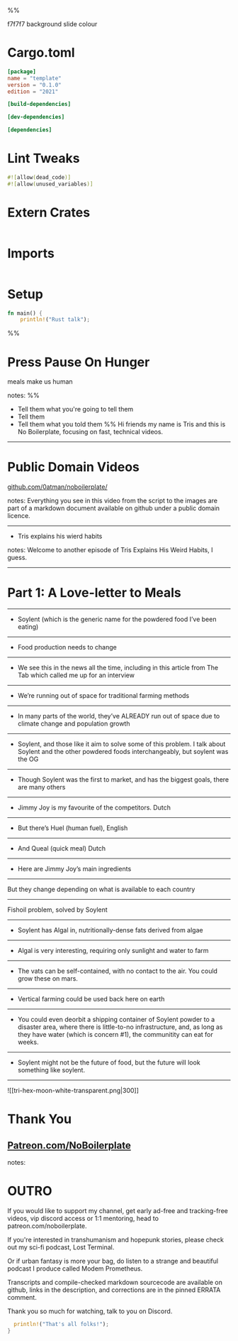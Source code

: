 <style>
:root {--r-code-font: "FiraCode Nerd Font";}
.reveal .hljs {min-height: 50%;}
</style>
%%

f7f7f7 background slide colour

# Cargo.toml

```toml
[package]
name = "template"
version = "0.1.0"
edition = "2021"

[build-dependencies]

[dev-dependencies]

[dependencies]
```

# Lint Tweaks

```rust
#![allow(dead_code)]
#![allow(unused_variables)]
```

# Extern Crates

```rust

```

# Imports

```rust
```

# Setup

```rust
fn main() {
	println!("Rust talk");

```

%%

# Press Pause On Hunger

meals make us human

notes:
%%
- Tell them what you're going to tell them
- Tell them
- Tell them what you told them
%%
Hi friends my name is Tris and this is No Boilerplate, focusing on fast, technical videos.

---

# Public Domain Videos

[github.com/0atman/noboilerplate/](https://github.com/0atman/noboilerplate/)

notes:
Everything you see in this video from the script to the images are part of a markdown document available on github under a public domain licence.

---

- Tris explains his wierd habits

notes:
Welcome to another episode of Tris Explains His Weird Habits, I guess.

---

# Part 1: A Love-letter to Meals

---

- Soylent (which is the generic name for the powdered food I’ve been eating)

---

- Food production needs to change

---

- We see this in the news all the time, including in this article from The Tab which called me up for an interview

---

- We’re running out of space for traditional farming methods

---

- In many parts of the world, they’ve ALREADY run out of space due to climate change and population growth

---

- Soylent, and those like it aim to solve some of this problem. I talk about Soylent and the other powdered foods interchangeably, but soylent was the OG

---

- Though Soylent was the first to market, and has the biggest goals, there are many others

---

- Jimmy Joy is my favourite of the competitors. Dutch

---

- But there’s Huel (human fuel), English

---

- And Queal (quick meal) Dutch

---

- Here are Jimmy Joy’s main ingredients

---

But they change depending on what is available to each country

---

Fishoil problem, solved by Soylent

---

- Soylent has Algal in, nutritionally-dense fats derived from algae

---

- Algal is very interesting, requiring only sunlight and water to farm

---

- The vats can be self-contained, with no contact to the air. You could grow these on mars.

---

- Vertical farming could be used back here on earth

---

- You could even deorbit a shipping container of Soylent powder to a disaster area, where there is little-to-no infrastructure, and, as long as they have water (which is concern #1), the communitity can eat for weeks.

---

- Soylent might not be the future of food, but the future will look something like soylent.

---

![[tri-hex-moon-white-transparent.png|300]]

# Thank You

## [Patreon.com/NoBoilerplate](http://www.patreon.com/noboilerplate)

notes:

# OUTRO

If you would like to support my channel, get early ad-free and tracking-free videos, vip discord access or 1:1 mentoring, head to patreon.com/noboilerplate.

If you're interested in transhumanism and hopepunk stories, please check out my sci-fi podcast, Lost Terminal.

Or if urban fantasy is more your bag, do listen to a strange and beautiful podcast I produce called Modem Prometheus.

Transcripts and compile-checked markdown sourcecode are available on github, links in the description, and corrections are in the pinned ERRATA comment.

Thank you so much for watching, talk to you on Discord.

```rust
  println!("That's all folks!");
} 
```
